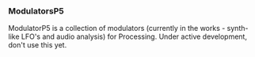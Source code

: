 ### ModulatorsP5

ModulatorP5 is a collection of modulators (currently in the works - synth-like LFO's and audio analysis) for Processing. Under active development, don't use this yet.